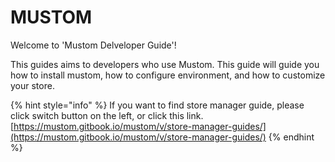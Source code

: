 # MUSTOM

Welcome to 'Mustom Delveloper Guide'!&#x20;

This guides aims to developers who use Mustom. This guide will guide you how to install mustom, how to configure environment, and how to customize your store.











{% hint style="info" %}
If you want to find store manager guide, please click switch button on the left, or click this link. [https://mustom.gitbook.io/mustom/v/store-manager-guides/](https://mustom.gitbook.io/mustom/v/store-manager-guides/)
{% endhint %}



